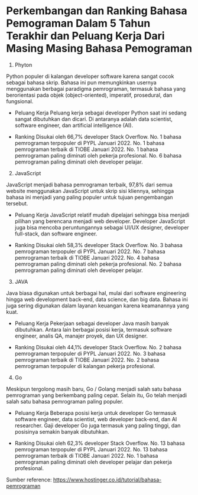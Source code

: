 # Perkembangan dan Ranking Bahasa Pemograman Dalam 5 Tahun Terakhir dan Peluang Kerja Dari Masing Masing Bahasa Pemograman

1. Phyton

Python populer di kalangan developer software karena sangat cocok 
sebagai bahasa skrip. Bahasa ini pun memungkinkan usernya menggunakan 
berbagai paradigma pemrograman, termasuk bahasa yang berorientasi pada 
objek (object-oriented), imperatif, prosedural, dan fungsional.

* Peluang Kerja 
Peluang kerja sebagai developer Python saat ini sedang sangat 
dibutuhkan dan dicari. Di antaranya adalah data scientist, software engineer, 
dan artificial intelligence (AI).

* Ranking 
Disukai oleh 66,7% developer Stack Overflow.
No. 1 bahasa pemrograman terpopuler di PYPL Januari 2022.
No. 1 bahasa pemrograman terbaik di TIOBE Januari 2022.
No. 1 bahasa pemrograman paling diminati oleh pekerja profesional.
No. 6 bahasa pemrograman paling diminati oleh developer pelajar.

2. JavaScript 

JavaScript menjadi bahasa pemrograman terbaik, 97,8% dari semua 
website menggunakan JavaScript untuk skrip sisi kliennya, sehingga bahasa 
ini menjadi yang paling populer untuk tujuan pengembangan tersebut.

* Peluang Kerja 
JavaScript relatif mudah dipelajari sehingga bisa menjadi pilihan yang 
berencana menjadi web developer. Developer JavaScript juga bisa mencoba 
peruntungannya sebagai UI/UX designer, developer full-stack, dan software 
engineer.

* Ranking 
Disukai oleh 58,3% developer Stack Overflow.
No. 3 bahasa pemrograman terpopuler di PYPL Januari 2022.
No. 7 bahasa pemrograman terbaik di TIOBE Januari 2022.
No. 4 bahasa pemrograman paling diminati oleh pekerja profesional.
No. 2 bahasa pemrograman paling diminati oleh developer pelajar.

3. JAVA

Java biasa digunakan untuk berbagai hal, mulai dari software 
engineering hingga web development back-end, data science, dan big data. 
Bahasa ini juga sering digunakan dalam layanan keuangan karena 
keamanannya yang kuat.

* Peluang Kerja 
Pekerjaan sebagai developer Java masih banyak dibutuhkan. Antara 
lain berbagai posisi kerja, termasuk software engineer, analis QA, manajer 
proyek, dan UX designer.

* Ranking 
Disukai oleh 44,1% developer Stack Overflow.
No. 2 bahasa pemrograman terpopuler di PYPL Januari 2022.
No. 3 bahasa pemrograman terbaik di TIOBE Januari 2022.
No. 2 bahasa pemrograman terpopuler di kalangan pekerja profesional.

4. Go

Meskipun tergolong masih baru, Go / Golang menjadi salah satu bahasa 
pemrograman yang berkembang paling cepat. Selain itu, Go telah menjadi 
salah satu bahasa pemrograman paling populer.

* Peluang Kerja 
Beberapa posisi kerja untuk developer Go termasuk software engineer, 
data scientist, web developer back-end, dan AI researcher. Gaji developer Go 
juga termasuk yang paling tinggi, dan posisinya semakin banyak dibutuhkan.

* Ranking 
Disukai oleh 62,3% developer Stack Overflow.
No. 13 bahasa pemrograman terpopuler di PYPL Januari 2022.
No. 13 bahasa pemrograman terbaik di TIOBE Januari 2022.
No. 1 bahasa pemrograman paling diminati oleh developer pelajar dan 
pekerja profesional.

Sumber reference: 
https://www.hostinger.co.id/tutorial/bahasa-pemrograman


